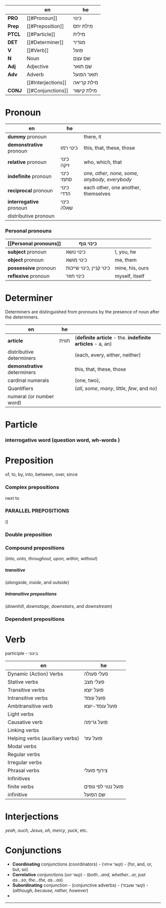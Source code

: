 |          | en                 | he         |
| -------- | ------------------ | ---------- |
| **PRO**  | [[#Pronoun]]       | כינוי      |
| **Prep** | [[#Preposition]]   | מילת יחס   |
| **PTCL** | [[#Particle]]      | מילית      |
| **DET**  | [[#Determiner]]    | מגדיר      |
| **V**    | [[#Verb]]          | פועל       |
| **N**    | Noun               | שם עצם     |
| **Adj**  | Adjective          | שם תואר    |
| **Adv**  | Adverb             | תואר הפועל |
|          | [[#Interjections]] | מילת קריאה |
|  **CONJ**        | [[#Conjunctions]]                    |    מילת קישור

# Pronoun 

| en                        | he                        |                                                 |
| ------------------------- | ------------------------- | ----------------------------------------------- |
| **dummy** pronoun         |                           | there, it                                       |
| **demonstrative** pronoun | כינוי רמז                 | this, that, these, those                        |
| **relative** pronoun      | כינוי זיקה                | who, which, that                                |
| **indefinite** pronoun    | כינוי סתמי                | _one, other, none, some, anybody, everybody_    |
| **reciprocal** pronoun    | כינוי הדדי                | each other, one another, themselves             |
| **interrogative** pronoun | כינוי שאלה                |                                                 |
| distributive pronoun      |                           |                                                 |

### Personal pronouns

| **[[Personal pronouns]]** | כינוי גוף                 |  |
| -- | -- | -- |
| **subject** pronoun       | כינוי נושא                | I, you, he                                      |
| **object** pronoun        | כינוי מושא                | me, them                                        |
| **possessive** pronoun    | כינוי קניין ,כינוי שייכות | mine, his, ours                                 |
| **reflexive** pronoun     | כינוי חוזר                | myself, itself                                  |

# Determiner

Determiners are distinguished from pronouns by the presence of noun after the determiners.


| en                       | he  |     |
| ------------------------ | --- | --- |
| **article**              |  תווית   |   (**definite article** - the. **indefinite articles** - a, an)   |
| distributive determiners |     |  (each, every, either, neither)    |
| **demonstrative** determiners |                  | this, that, these, those            |
| cardinal numerals        |     |  (one, two),   |
| Quantifiers              |     |  (_all_, _some_, _many_, _little_, _few_, and _no_)   |
|   numeral (or number word)                        |     |     |


# Particle

### interrogative word (question word, wh-words )




# Preposition
of, to, by, into, between, over, since

### Complex prepositions
next to

### PARALLEL PREPOSITIONS
()

### Double preposition



### Compound prepositions
(*into, onto, throughout, upon, within, without*)

##### transitive
(_alongside_, _inside_, and _outside_)

##### Intransitive prepositions
(_downhill_, _downstage_, _downstairs_, and _downstream_)


### Dependent prepositions

# Verb

participle - בינוני

| en                              | he                  |
| ------------------------------- | ------------------- |
| Dynamic (Action) Verbs        | פעלי פעולה          |
| Stative verbs                   | פעלי מצב            |
| Transitive verbs                | פועל יוצא           |
| Intransitive verbs              | פועל עומד           |
| Ambitransitive verb             | פועל עומד-יוצא                    |
| Light verbs                     |                     |
| Causative verb                  | פועל גרימה          |
| Linking verbs                   |                     |
| Helping verbs (auxiliary verbs) | פועל עזר            |
| Modal verbs                     |                     |
| Regular verbs                   |                     |
| Irregular verbs                 |                     |
| Phrasal verbs                   | צירוף פועלי         |
| Infinitives                     |                     |
| finite verbs                    | פועל נטוי לפי גופים |
| infinitive                      | שם הפועל            |




# Interjections
_yeah_, _ouch_, _Jesus_, _oh_, _mercy_, _yuck_, etc.



# Conjunctions
- **Coordinating** conjunctions (coordinators) - (קשר איחוי) - (for, and, or, but, so)
- **Correlative** conjunctions (קשר זווג) - (*both...and, whether...or, just as...so, the...the, as...as*)
- **Subordinating** conjunction - (conjunctive adverbs) - (קשר שעבוד) - (*although, because, rather, however*)
- 

___
